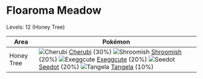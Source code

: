 # Floaroma Meadow
Levels: 12 (Honey Tree)

Area       | Pokémon
---        | ---
Honey Tree | ![][420]  [Cherubi] (30%) ![][285]  [Shroomish] (20%) ![][102]  [Exeggcute] (20%)  ![][273]  [Seedot] (20%) ![][114]  [Tangela] (10%)


[102]: https://raw.githubusercontent.com/PokeAPI/sprites/master/sprites/pokemon/102.png "Exeggcute"
[114]: https://raw.githubusercontent.com/PokeAPI/sprites/master/sprites/pokemon/114.png "Tangela"
[273]: https://raw.githubusercontent.com/PokeAPI/sprites/master/sprites/pokemon/273.png "Seedot"
[285]: https://raw.githubusercontent.com/PokeAPI/sprites/master/sprites/pokemon/285.png "Shroomish"
[420]: https://raw.githubusercontent.com/PokeAPI/sprites/master/sprites/pokemon/420.png "Cherubi"
[Exeggcute]: /pokemon_changes/102.md
[Tangela]: /pokemon_changes/114.md
[Seedot]: /pokemon_changes/273.md
[Shroomish]: /pokemon_changes/285.md
[Cherubi]: /pokemon_changes/420.md

